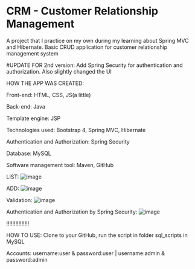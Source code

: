 # CRM - Customer Relationship Management
A project that I practice on my own during my learning about Spring MVC and Hibernate. Basic CRUD application for customer relationship management system

#UPDATE FOR 2nd version: Add Spring Security for authentication and authorization. Also slightly changed the UI

HOW THE APP WAS CREATED: 

Front-end: HTML, CSS, JS(a little)
 
Back-end: Java
 
Template engine: JSP
 
Technologies used: Bootstrap 4, Spring MVC, Hibernate

Authentication and Authorization: Spring Security
 
Database: MySQL
 
Software management tool: Maven, GitHub
 
LIST:
![image](https://user-images.githubusercontent.com/100455448/200175309-050f427c-7ef8-474d-995a-491bfd3e8b80.png)

ADD:
![image](https://user-images.githubusercontent.com/100455448/200175347-782d9459-f70c-4739-9ff4-7104ced1c0d9.png)

Validation:
![image](https://user-images.githubusercontent.com/100455448/200175484-5bfb2bad-477d-4d26-b133-ef4add66f93c.png)

Authentication and Authorization by Spring Security:
![image](https://user-images.githubusercontent.com/100455448/201295668-2d94b5a7-52aa-4959-850a-31a411ab5742.png)

!!!!!!!!!!!!!!!

HOW TO USE: Clone to your GitHub, run the script in folder sql_scripts in MySQL

Accounts:
username:user & password:user | username:admin & password:admin

